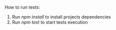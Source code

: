 How to run tests: 

1. Run *npm install* to install projects dependencies 
2. Run *npm test* to start tests execution 